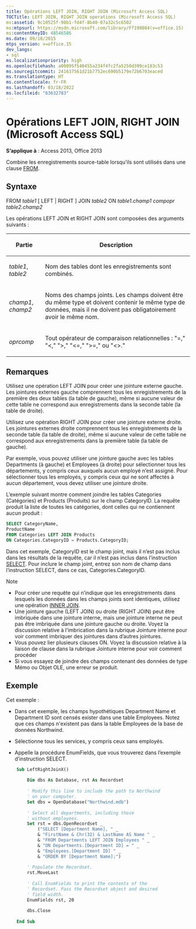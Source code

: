 ```yaml
---
title: Opérations LEFT JOIN, RIGHT JOIN (Microsoft Access SQL)
TOCTitle: LEFT JOIN, RIGHT JOIN operations (Microsoft Access SQL)
ms:assetid: 9c10525f-98b1-fd4f-8b40-07a32c5c6502
ms:mtpsurl: https://msdn.microsoft.com/library/Ff198084(v=office.15)
ms:contentKeyID: 48546586
ms.date: 09/18/2015
mtps_version: v=office.15
dev_langs:
- sql
ms.localizationpriority: high
ms.openlocfilehash: a00095f540455a234f4fc2fa5250d399ce183c53
ms.sourcegitcommit: 241637561d21b7752ec690b5179e72b6703eaced
ms.translationtype: HT
ms.contentlocale: fr-FR
ms.lasthandoff: 03/18/2022
ms.locfileid: "63632783"
---
```

# <a name="left-join-right-join-operations-microsoft-access-sql"></a>Opérations LEFT JOIN, RIGHT JOIN (Microsoft Access SQL)

**S’applique à** : Access 2013, Office 2013

Combine les enregistrements source-table lorsqu’ils sont utilisés dans une clause [FROM](https://docs.microsoft.com/office/vba/access/Concepts/Structured-Query-Language/from-clause-microsoft-access-sql).

## <a name="syntax"></a>Syntaxe

FROM *table1* \[ LEFT | RIGHT \] JOIN *table2* ON *table1.champ1* *compopr table2.champ2*

Les opérations LEFT JOIN et RIGHT JOIN sont composées des arguments suivants :

<table>
<colgroup>
<col />
<col />
</colgroup>
<thead>
<tr class="header">
<th><p>Partie</p></th>
<th><p>Description</p></th>
</tr>
</thead>
<tbody>
<tr class="odd">
<td><p><em>table1</em>, <em>table2</em></p></td>
<td><p>Nom des tables dont les enregistrements sont combinés.</p></td>
</tr>
<tr class="even">
<td><p><em>champ1</em>, <em>champ2</em></p></td>
<td><p>Noms des champs joints. Les champs doivent être du même type et doivent contenir le même type de données, mais il ne doivent pas obligatoirement avoir le même nom.</p></td>
</tr>
<tr class="odd">
<td><p><em>oprcomp</em></p></td>
<td><p>Tout opérateur de comparaison relationnelles : &quot;=,&quot; &quot;&lt;,&quot; &quot;&gt;,&quot; &quot;&lt;=,&quot; &quot;&gt;=,&quot; ou &quot;&lt;&gt;.&quot;</p></td>
</tr>
</tbody>
</table>


## <a name="remarks"></a>Remarques

Utilisez une opération LEFT JOIN pour créer une jointure externe gauche. Les jointures externes gauche comprennent tous les enregistrements de la première des deux tables (la table de gauche), même si aucune valeur de cette table ne correspond aux enregistrements dans la seconde table (la table de droite).

Utilisez une opération RIGHT JOIN pour créer une jointure externe droite. Les jointures externes droite comprennent tous les enregistrements de la seconde table (la table de droite), même si aucune valeur de cette table ne correspond aux enregistrements dans la première table (la table de gauche).

Par exemple, vous pouvez utiliser une jointure gauche avec les tables Departments (à gauche) et Employees (à droite) pour sélectionner tous les départements, y compris ceux auxquels aucun employé n’est assigné. Pour sélectionner tous les employés, y compris ceux qui ne sont affectés à aucun département, vous devez utiliser une jointure droite.

L’exemple suivant montre comment joindre les tables Categories (Catégories) et Products (Produits) sur le champ CategoryID. La requête produit la liste de toutes les catégories, dont celles qui ne contiennent aucun produit :

```sql
SELECT CategoryName, 
ProductName 
FROM Categories LEFT JOIN Products 
ON Categories.CategoryID = Products.CategoryID;
```

Dans cet exemple, CategoryID est le champ joint, mais il n’est pas inclus dans les résultats de la requête, car il n’est pas inclus dans l’instruction [SELECT](select-statement-microsoft-access-sql.md). Pour inclure le champ joint, entrez son nom de champ dans l’instruction SELECT, dans ce cas, Categories.CategoryID.

> [!NOTE]
> - Pour créer une requête qui n’indique que les enregistrements dans lesquels les données dans les champs joints sont identiques, utilisez une opération [INNER JOIN](inner-join-operation-microsoft-access-sql.md).
> - Une jointure gauche (LEFT JOIN) ou droite (RIGHT JOIN) peut être imbriquée dans une jointure interne, mais une jointure interne ne peut pas être imbriquée dans une jointure gauche ou droite. Voyez la discussion relative à l’imbrication dans la rubrique Jointure interne pour voir comment imbriquer des jointures dans d’autres jointures.
> - Vous pouvez lier plusieurs clauses ON. Voyez la discussion relative à la liaison de clause dans la rubrique Jointure interne pour voir comment procéder
> - Si vous essayez de joindre des champs contenant des données de type Mémo ou Objet OLE, une erreur se produit.

## <a name="example"></a>Exemple

Cet exemple :
- Dans cet exemple, les champs hypothétiques Department Name et Department ID sont censés exister dans une table Employees. Notez que ces champs n'existent pas dans la table Employees de la base de données Northwind.

- Sélectionne tous les services, y compris ceux sans employés.

- Appelle la procédure EnumFields, que vous trouverez dans l’exemple d’instruction SELECT.


```vb
    Sub LeftRightJoinX() 
     
        Dim dbs As Database, rst As Recordset 
     
        ' Modify this line to include the path to Northwind 
        ' on your computer. 
        Set dbs = OpenDatabase("Northwind.mdb") 
         
        ' Select all departments, including those  
        ' without employees. 
        Set rst = dbs.OpenRecordset _ 
            ("SELECT [Department Name], " _ 
            & "FirstName & Chr(32) & LastName AS Name " _ 
            & "FROM Departments LEFT JOIN Employees " _ 
            & "ON Departments.[Department ID] = " _ 
            & "Employees.[Department ID] " _ 
            & "ORDER BY [Department Name];") 
         
        ' Populate the Recordset. 
        rst.MoveLast 
         
        ' Call EnumFields to print the contents of the  
        ' Recordset. Pass the Recordset object and desired 
        ' field width. 
        EnumFields rst, 20 
     
        dbs.Close 
     
    End Sub
```
